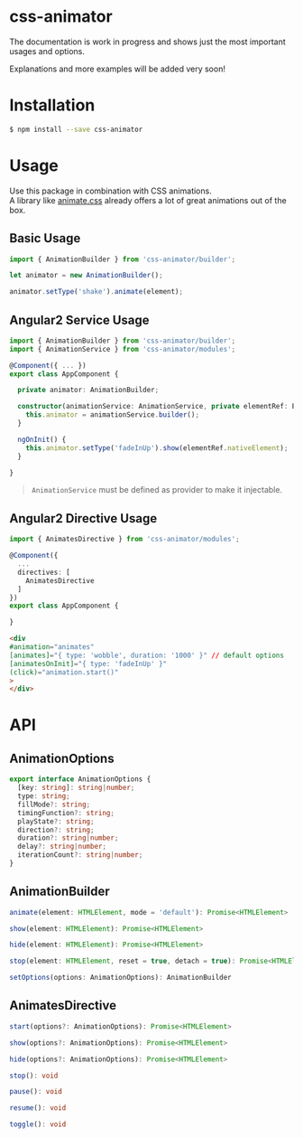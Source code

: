# css-animator

The documentation is work in progress and shows just the most important usages and options.  

Explanations and more examples will be added very soon!

# Installation

```bash
$ npm install --save css-animator
```

# Usage

Use this package in combination with CSS animations.  
A library like [animate.css](https://github.com/daneden/animate.css) already offers a lot of great animations out of the box.

## Basic Usage

```ts
import { AnimationBuilder } from 'css-animator/builder';

let animator = new AnimationBuilder();

animator.setType('shake').animate(element);
```

## Angular2 Service Usage

```ts
import { AnimationBuilder } from 'css-animator/builder';
import { AnimationService } from 'css-animator/modules';

@Component({ ... })
export class AppComponent {

  private animator: AnimationBuilder;

  constructor(animationService: AnimationService, private elementRef: ElementRef) {
    this.animator = animationService.builder();
  }

  ngOnInit() {
    this.animator.setType('fadeInUp').show(elementRef.nativeElement);
  }

}
```

> `AnimationService` must be defined as provider to make it injectable.

## Angular2 Directive Usage

```ts
import { AnimatesDirective } from 'css-animator/modules';

@Component({
  ...
  directives: [
    AnimatesDirective
  ]
})
export class AppComponent {

}
```

```html
<div
#animation="animates"
[animates]="{ type: 'wobble', duration: '1000' }" // default options
[animatesOnInit]="{ type: 'fadeInUp' }"
(click)="animation.start()"
>
</div>
```

# API

## AnimationOptions

```ts
export interface AnimationOptions {
  [key: string]: string|number;
  type: string;
  fillMode?: string;
  timingFunction?: string;
  playState?: string;
  direction?: string;
  duration?: string|number;
  delay?: string|number;
  iterationCount?: string|number;
}
```

## AnimationBuilder

```ts
animate(element: HTMLElement, mode = 'default'): Promise<HTMLElement>
```

```ts
show(element: HTMLElement): Promise<HTMLElement>
```

```ts
hide(element: HTMLElement): Promise<HTMLElement>
```

```ts
stop(element: HTMLElement, reset = true, detach = true): Promise<HTMLElement>
```

```ts
setOptions(options: AnimationOptions): AnimationBuilder
```

## AnimatesDirective

```ts
start(options?: AnimationOptions): Promise<HTMLElement>
```

```ts
show(options?: AnimationOptions): Promise<HTMLElement>
```

```ts
hide(options?: AnimationOptions): Promise<HTMLElement>
```

```ts
stop(): void
```

```ts
pause(): void
```

```ts
resume(): void
```

```ts
toggle(): void
```
